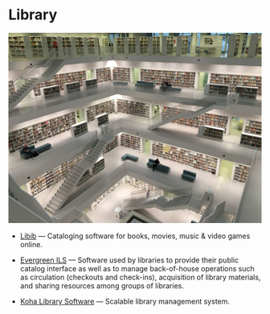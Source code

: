 # Library

![library](../images/library.jpg)

- [Libib](https://libib.com) — Cataloging software for books, movies, music & video games online.

- [Evergreen ILS](https://evergreen-ils.org) — Software used by libraries to provide their public catalog interface as well as to manage back-of-house operations such as circulation (checkouts and check-ins), acquisition of library materials, and sharing resources among groups of libraries.

- [Koha Library Software](https://koha-community.org) — Scalable library management system.

